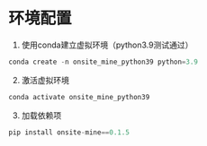 # 环境配置
1. 使用conda建立虚拟环境（python3.9测试通过）

```python
conda create -n onsite_mine_python39 python=3.9
```

2. 激活虚拟环境

```python
conda activate onsite_mine_python39
```

3. 加载依赖项

```python
pip install onsite-mine==0.1.5
```
